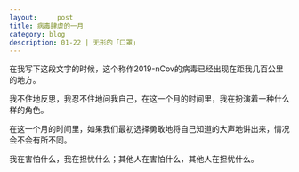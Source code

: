 ```yaml
---
layout:     post
title: 病毒肆虐的一月   
category: blog
description: 01-22 | 无形的「口罩」
---
```


在我写下这段文字的时候，这个称作2019-nCov的病毒已经出现在距我几百公里的地方。

我不住地反思，我忍不住地问我自己，在这一个月的时间里，我在扮演着一种什么样的角色。

在这一个月的时间里，如果我们最初选择勇敢地将自己知道的大声地讲出来，情况会不会有所不同。

我在害怕什么，我在担忧什么；其他人在害怕什么，其他人在担忧什么。
